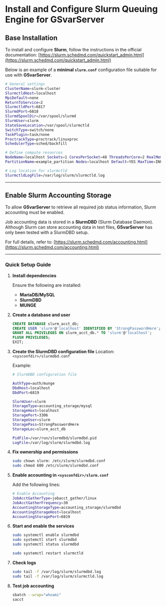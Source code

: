 # Install and Configure Slurm Queuing Engine for GSvarServer

## Base Installation

To install and configure **Slurm**, follow the instructions in the official documentation:
[https://slurm.schedmd.com/quickstart_admin.html](https://slurm.schedmd.com/quickstart_admin.html)

Below is an example of a **minimal `slurm.conf`** configuration file suitable for use with **GSvarServer**.

```bash
# General settings
ClusterName=slurm-cluster
SlurmctldHost=localhost
MpiDefault=none
ReturnToService=2
SlurmctldPort=6817
SlurmdPort=6818
SlurmdSpoolDir=/var/spool/slurmd
SlurmUser=slurm
StateSaveLocation=/var/spool/slurmctld
SwitchType=switch/none
TaskPlugin=task/none
ProctrackType=proctrack/linuxproc
SchedulerType=sched/backfill

# Define compute resources
NodeName=localhost Sockets=1 CoresPerSocket=48 ThreadsPerCore=2 RealMemory=257408
PartitionName=example_partition Nodes=localhost Default=YES MaxTime=INFINITE State=UP

# Log location for slurmctld
SlurmctldLogFile=/var/log/slurm/slurmctld.log
```

---

## Enable Slurm Accounting Storage

To allow **GSvarServer** to retrieve all required job status information, Slurm accounting must be enabled.

Job accounting data is stored in a **SlurmDBD** (Slurm Database Daemon).
Although Slurm can store accounting data in text files, **GSvarServer** has only been tested with a SlurmDBD setup.

For full details, refer to:
[https://slurm.schedmd.com/accounting.html](https://slurm.schedmd.com/accounting.html)

---

### Quick Setup Guide

1. **Install dependencies**

   Ensure the following are installed:

   * **MariaDB/MySQL**
   * **SlurmDBD**
   * **MUNGE**

2. **Create a database and user**

   ```sql
   CREATE DATABASE slurm_acct_db;
   CREATE USER 'slurm'@'localhost' IDENTIFIED BY 'StrongPasswordHere';
   GRANT ALL PRIVILEGES ON slurm_acct_db.* TO 'slurm'@'localhost';
   FLUSH PRIVILEGES;
   EXIT;
   ```

3. **Create the SlurmDBD configuration file**
   Location: `<sysconfdir>/slurmdbd.conf`

   Example:

   ```bash
   # SlurmDBD configuration file

   AuthType=auth/munge
   DbdHost=localhost
   DbdPort=6819

   SlurmUser=slurm
   StorageType=accounting_storage/mysql
   StorageHost=localhost
   StoragePort=3306
   StorageUser=slurm
   StoragePass=StrongPasswordHere
   StorageLoc=slurm_acct_db

   PidFile=/var/run/slurmdbd/slurmdbd.pid
   LogFile=/var/log/slurm/slurmdbd.log
   ```

4. **Fix ownership and permissions**

   ```bash
   sudo chown slurm: /etc/slurm/slurmdbd.conf
   sudo chmod 600 /etc/slurm/slurmdbd.conf
   ```

5. **Enable accounting in `<sysconfdir>/slurm.conf`**

   Add the following lines:

   ```bash
   # Enable Accounting
   JobAcctGatherType=jobacct_gather/linux
   JobAcctGatherFrequency=30
   AccountingStorageType=accounting_storage/slurmdbd
   AccountingStorageHost=localhost
   AccountingStoragePort=6819
   ```

6. **Start and enable the services**

   ```bash
   sudo systemctl enable slurmdbd
   sudo systemctl start slurmdbd
   sudo systemctl status slurmdbd

   sudo systemctl restart slurmctld
   ```

7. **Check logs**

   ```bash
   sudo tail -f /var/log/slurm/slurmdbd.log
   sudo tail -f /var/log/slurm/slurmctld.log
   ```

8. **Test job accounting**

   ```bash
   sbatch --wrap="whoami"
   sacct
   ```
